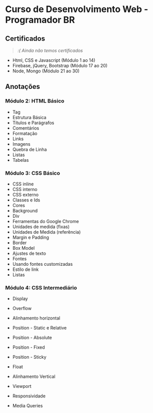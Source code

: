 # Curso de Desenvolvimento Web - Programador BR

## Certificados

> *:( Ainda não temos certificados*

* Html, CSS e Javascript (Módulo 1 ao 14)
* Firebase, jQuery, Bootstrap (Módulo 17 ao 20)
* Node, Mongo (Módulo 21 ao 30)

## Anotações

### Módulo 2: HTML Básico
* Tag
* Estrutura Básica
* Títulos e Parágrafos
* Comentários
* Formatação
* Links
* Imagens
* Quebra de Linha
* Listas
* Tabelas

### Módulo 3: CSS Básico
* CSS inline
* CSS interno
* CSS externo
* Classes e Ids
* Cores
* Background
* Div
* Ferramentas do Google Chrome
* Unidades de medida (fixas)
* Unidades de Medida (referência)
* Margin e Padding
* Border
* Box Model
* Ajustes de texto
* Fontes
* Usando fontes customizadas
* Estilo de link
* Listas

### Módulo 4: CSS Intermediário
* Display


* Overflow
* Alinhamento horizontal
* Position - Static e Relative
* Position - Absolute
* Position - Fixed
* Position - Sticky
* Float
* Alinhamento Vertical
* Viewport
* Responsividade
* Media Queries
